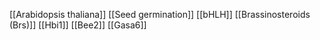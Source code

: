 [[Arabidopsis thaliana]]
[[Seed germination]]
[[bHLH]]
[[Brassinosteroids (Brs)]]
[[Hbi1]]
[[Bee2]]
[[Gasa6]]
